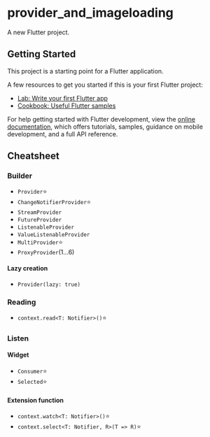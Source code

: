 # provider_and_imageloading

A new Flutter project.

## Getting Started

This project is a starting point for a Flutter application.

A few resources to get you started if this is your first Flutter project:

- [Lab: Write your first Flutter app](https://docs.flutter.dev/get-started/codelab)
- [Cookbook: Useful Flutter samples](https://docs.flutter.dev/cookbook)

For help getting started with Flutter development, view the
[online documentation](https://docs.flutter.dev/), which offers tutorials,
samples, guidance on mobile development, and a full API reference.


## Cheatsheet

### Builder

- `Provider`⭐️
- `ChangeNotifierProvider`⭐️
- `StreamProvider`
- `FutureProvider`
- `ListenableProvider`
- `ValueListenableProvider`
- `MultiProvider`⭐️
- `ProxyProvider`(1...6)

#### Lazy creation

- `Provider(lazy: true)`


### Reading

- `context.read<T: Notifier>()`⭐️

### Listen

#### Widget

- `Consumer`⭐️
- `Selected`⭐️

#### Extension function
- `context.watch<T: Notifier>()`⭐️
- `context.select<T: Notifier, R>(T => R)`⭐️

